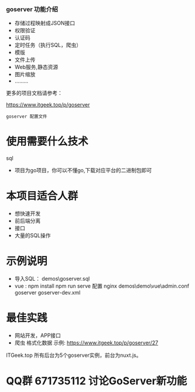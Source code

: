 
###  goserver 功能介绍
* 存储过程映射成JSON接口
* 权限验证
* 认证码 
* 定时任务（执行SQL，爬虫） 
* 模版
* 文件上传
* Web服务,静态资源
* 图片缩放
* .........

更多的项目文档请参考：

https://www.itgeek.top/p/goserver

```angular2html
goserver 配置文件
``` 
 

# 使用需要什么技术
 sql
* 项目为go项目，你可以不懂go,下载对应平台的二进制包即可

# 本项目适合人群
* 想快速开发
* 前后端分离
* 接口
* 大量的SQL操作

# 示例说明
* 导入SQL： demos\goserver.sql
* vue : 
  npm install
  npm run serve
  配置 nginx  demos\demo\vue\admin.conf
  goserver goserver-dev.xml
  
 # 最佳实践
 * 网站开发，APP接口
 * 爬虫 格式化数据 示例: https://www.itgeek.top/p/goserver/27 
 
    
 ITGeek.top 所有后台为5个goserver实例，前台为nuxt.js。
 
  
 
 # QQ群 671735112 讨论GoServer新功能
